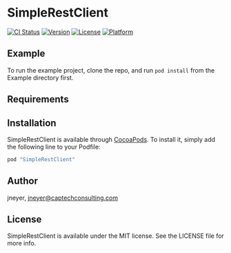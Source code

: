 # SimpleRestClient

[![CI Status](http://img.shields.io/travis/jneyer/SimpleRestClient.svg?style=flat)](https://travis-ci.org/jneyer/SimpleRestClient)
[![Version](https://img.shields.io/cocoapods/v/SimpleRestClient.svg?style=flat)](http://cocoapods.org/pods/SimpleRestClient)
[![License](https://img.shields.io/cocoapods/l/SimpleRestClient.svg?style=flat)](http://cocoapods.org/pods/SimpleRestClient)
[![Platform](https://img.shields.io/cocoapods/p/SimpleRestClient.svg?style=flat)](http://cocoapods.org/pods/SimpleRestClient)

## Example

To run the example project, clone the repo, and run `pod install` from the Example directory first.

## Requirements

## Installation

SimpleRestClient is available through [CocoaPods](http://cocoapods.org). To install
it, simply add the following line to your Podfile:

```ruby
pod "SimpleRestClient"
```

## Author

jneyer, jneyer@captechconsulting.com

## License

SimpleRestClient is available under the MIT license. See the LICENSE file for more info.
